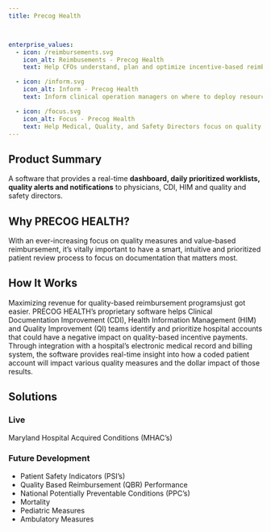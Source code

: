 ```yaml
---
title: Precog Health



enterprise_values:
  - icon: /reimbursements.svg
    icon_alt: Reimbusements - Precog Health
    text: Help CFOs understand, plan and optimize incentive-based reimbursement

  - icon: /inform.svg
    icon_alt: Inform - Precog Health
    text: Inform clinical operation managers on where to deploy resources to improve patient care and outcomes

  - icon: /focus.svg
    icon_alt: Focus - Precog Health
    text: Help Medical, Quality, and Safety Directors focus on quality outcomes and patient safety
---
```



## Product Summary

A software that provides a real-time <b>dashboard, daily prioritized worklists, quality alerts and notifications</b> to physicians, CDI, HIM and quality and safety directors.

## Why PRECOG HEALTH?

With an ever-increasing focus on quality measures and value-based reimbursement, it’s vitally important to have a smart, intuitive and prioritized patient review process to focus on documentation that matters most.

## How It Works

Maximizing revenue for quality-based reimbursement programsjust got easier. PRECOG HEALTH’s proprietary software helps Clinical Documentation Improvement (CDI), Health Information Management (HIM) and Quality Improvement (QI) teams identify and prioritize hospital accounts that could have a negative impact on quality-based incentive payments. Through integration with a hospital’s electronic medical record and billing system, the software provides real-time insight into how a coded patient account will impact various quality measures and the dollar impact of those results.

## Solutions

### Live

Maryland Hospital Acquired Conditions (MHAC’s)

### Future Development

- Patient Safety Indicators (PSI’s)
- Quality Based Reimbursement (QBR) Performance
- National Potentially Preventable Conditions (PPC’s)
- Mortality
- Pediatric Measures
- Ambulatory Measures
